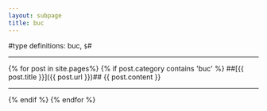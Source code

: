 ```yaml
---
layout: subpage
title: buc
---
```


#type definitions: buc, `$`#

---
{% for post in site.pages%}
 {% if post.category contains 'buc' %}
##[{{ post.title }}]({{ post.url }})##
{{ post.content }}

---
{% endif %}
{% endfor %}





